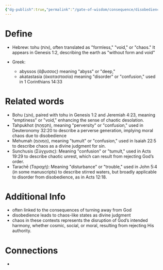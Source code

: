 ```yaml
---
{"dg-publish":true,"permalink":"/gate-of-wisdom/consequence/disobedience/chaos/","tags":["#GateWisdom","#ConsequenceDisobedience"]}
---
```


# Define
- Hebrew: tohu (וּהֹתּ), often translated as "formless," "void," or "chaos." It appears in Genesis 1:2, describing the earth as "without form and void"

- Greek: 
	- abyssos (ἄβυσσος) meaning "abyss" or "deep,"
	- akatastasia (ἀκαταστασία) meaning "disorder" or "confusion," used in 1 Corinthians 14:33

# Related words
- Bohu (וּהֹבּ), paired with tohu in Genesis 1:2 and Jeremiah 4:23, meaning "emptiness" or "void," enhancing the sense of chaotic desolation.
- Tahpukhot (תֹכֻּפְהַתּ), meaning "perversity" or "confusion," used in Deuteronomy 32:20 to describe a perverse generation, implying moral chaos due to disobedience
- Mehumah (הָמוּהְמ), meaning "tumult" or "confusion," used in Isaiah 22:5 to describe chaos as a divine judgment for sin.
- Sunchusis (Σύγχυσις): Meaning "confusion" or "tumult," used in Acts 19:29 to describe chaotic unrest, which can result from rejecting God’s order.
- Tarachē (Ταραχή): Meaning "disturbance" or "trouble," used in John 5:4 (in some manuscripts) to describe stirred waters, but broadly applicable to disorder from disobedience, as in Acts 12:18.

# Additional Info
- often linked to the consequences of turning away from God
- disobedience leads to chaos-like states as divine judgment
- chaos in these contexts represents the disruption of God’s intended harmony, whether cosmic, social, or moral, resulting from rejecting His authority.

# Connections
- 


